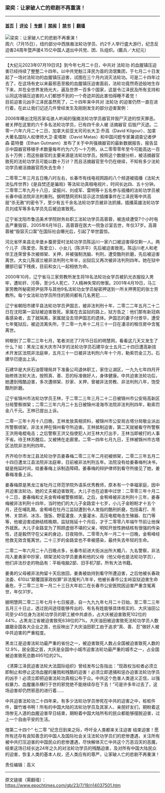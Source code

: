 ### 梁奕：让家破人亡的悲剧不再重演！

---

#### [首页](../../../..?n14037501) &nbsp;|&nbsp; [评论](../../../../../epoch-comment?n14037501) &nbsp;|&nbsp; [专题](../../../../../epoch-special?n14037501) &nbsp;|&nbsp; [禁闻](../../../../../epoch-news?n14037501) &nbsp;|&nbsp; [禁书](../../../../../books?n14037501) &nbsp;|&nbsp; [翻墙](https://github.com/gfw-breaker/nogfw/blob/master/README.md?n14037501)


<div><img alt="梁奕：让家破人亡的悲剧不再重演！" class="attachment-djy_600_400 size-djy_600_400 wp-post-image" src="https://i.epochtimes.com/assets/uploads/2023/07/id14037536-LBD8154-.jpeg"/>
<div class="caption">
 周六（7月15日），纽约部分中西族裔法轮功学员、约2千人举行盛大游行，纪念反迫害24周年暨声援4.15亿中国人退出中共党、团、队组织。(戴兵／大纪元）
</div></div><hr/><div class="post_content" id="artbody" itemprop="articleBody">
 <!-- article content begin -->
 <p>
  【大纪元2023年07月19日讯】到今年七月二十日，中共对
  <ok href="https://www.epochtimes.com/gb/tag/%E6%B3%95%E8%BD%AE%E5%8A%9F.html">
   法轮功
  </ok>
  的血腥镇压迫害已经持续了整整二十四年。以中共党魁江泽民为首的流氓集团，于七月二十日发起了一场对法轮功的血腥镇压迫害，试图在三个月内消灭法轮功。可是二十四年过去了，在这场有史以来最邪恶至极的血腥镇压迫害面前，法轮功竟然奇迹般地生存下来，并在全世界发扬光大，遍及世界一百多个国家，这是令江泽民及所有支持和认同这场镇压迫害的人们都想不到的一个奇迹并因此害怕得睡不着觉！
  <br/>
  目前迫害元凶手江泽民虽然死了，二十四年来中共对
  <ok href="https://www.epochtimes.com/gb/tag/%E6%B3%95%E8%BD%AE%E5%8A%9F.html">
   法轮功
  </ok>
  的迫害仍然一直在进行着，在此让我们记述几件曾经发生及刚刚发生的部分迫害案例：
 </p>
 <p>
  2006年曝出沈阳苏家屯骇人听闻的强摘法轮功学员器官并毁尸灭迹的惊天罪恶。被关押在这里的六千多名法轮功学员，已有四千余人被
  <ok href="https://www.epochtimes.com/gb/tag/%E6%B4%BB%E6%91%98%E5%99%A8%E5%AE%98.html">
   活摘器官
  </ok>
  后毁尸灭迹。二零一六年六月二十二日，加拿大前亚太司司长大卫·乔高（David Kilgour）、加拿大著名国际人权律师大卫·麦塔斯（David Matas）和中国问题专家兼调查记者伊森·葛特曼（Ethan Gutmann）发布了关于中共强摘器官的最新数据报告，报告显示中国器官移植手术数量每年约为六万～十万例，从二零零零年至今可能高达一百五十万例；而这些器官的主要来源是法轮功学员。按照这个数据分析，被活摘器官致死的法轮功学员可能以数十万计？而且活摘器官至今仍在继续，不知有多少法轮功学员被活摘器官而失去生命！
 </p>
 <p>
  二零零二年三月五日晚八时左右，长春市有线电视网路的八个频道被插播《法轮大法弘传世界》《是自焚还是骗局》等法轮功真相电视片，时间长达四、五十分钟。二零零二年九月十八日，梁振兴、刘成军、雷明等十五名参与插播的法轮功学员被长春中级法院非法判重刑。据明慧网资料显示这次插播事件在江泽民等中共高层“杀无赦”的密令下，至少有五千余名法轮功学员被非法抓捕，插播英雄法轮功学员刘成军等多名学员先后被迫害致死。
 </p>
 <p>
  辽宁省沈阳市鲁迅美术学院财务处职工法轮功学员高蓉蓉，被连续遭受7个小时电击严重毁容，2005年6月16日，高蓉蓉在医大一院急诊室去世，年仅37岁。高蓉蓉被“毁容灭口案”在国际社会曝光后，引起了举世震惊。
 </p>
 <p>
  河北省怀来县北辛堡乡蚕房营村法轮功学员陈运川一家六口被迫害得仅剩一人。两个儿子（陈爱忠、陈爱立）、小女儿（陈洪平）先后被迫害致死。陈运川老人和老伴王连荣曾多次被绑架、关押，并被强制洗脑、判刑，遭受酷刑折磨，先后被迫害离世。大女儿陈淑兰被非法判刑七年半，出狱后又再次被非法判刑四年。她在狱中腰部已留下残疾，目前和女儿一起相依为命。
 </p>
 <p>
  2000年10月，辽宁省马三家劳教所发生将18名法轮功女学员被扒光衣服投入男牢，遭轮奸、污辱，至少5人死亡、7人精神失常的惨案。2001年4月19日，马三家劳教所秘密把尹丽萍与其他9名法轮功女学员秘密押送到一所关押男犯的张士劳教所。每个女法轮功学员所住的房间都有几名男犯……
 </p>
 <p>
  辽宁省朝阳市建平县法轮功学员尹国志，被非法判刑十年，二零二二年五月二十二日在沈阳第一监狱被迫害致死。家属在去监狱的路上，狱方告之：他们那有新冠病毒感染者，去了就隔离，家属就没去领尹国志的遗体。尹国志的妻子付景华，遭受七年冤狱后，被迫流离失所，于二零一九年十二月三十一日在凄凉的租住房中含冤离世。
 </p>
 <p>
  转眼到了二零二三年七月，笔者浏览了7月15日后的明慧网，看看这几天又发生了什么？如：黑龙江省大庆市74岁的法轮功学员石建华女士五月二十四日遭高新技术开发区法院非法庭审，五月三十一日被非法判刑六年十个月，勒索罚金三万。石建华已提出上诉。
 </p>
 <p>
  石建华是大庆石油管理局井下准备公司退休职工，家住让湖区，一九九七年四月开始修炼法轮大法，按照真、善、忍的标准做好人，身体健康。中共迫害法轮功后，她遭到残酷迫害，多次遭绑架、抄家、关押，曾被非法劳教、非法判刑八年，饱受酷刑折磨。
 </p>
 <p>
  辽宁省锦州市法轮功学员王林，于二零二三年三月二十二日被锦州市公安局高新区分局警察绑架；二零二三年六月二十五日被锦州凌海市法院非法判刑四年，勒索罚金八千元。王林已提出上诉。
 </p>
 <p>
  二零一三年十月十八日晚，王林发放真相资料，被锦州市公安局古塔分局敬业派出所警察绑架，非法关押在锦州看守所迫害。王林抵制迫害，第二天就被看守所警察王洪用电棍电击；之后警察王洪又指使犯人对王林大打出手，王林当即被打的人事不省。待王林苏醒后，又被铐在走廊里。二零一四年七月九日，王林被锦州市古塔区法院非法判刑四年。
 </p>
 <p>
  齐齐哈尔市龙江县法轮功学员姜春梅二零二三年二月初被绑架，二零二三年五月二十四日遭龙江县法院非法庭审，日前被非法判刑五年。法院没有给姜春梅判决书，疑是拖延时间，给姜春梅上诉制造障碍。姜春梅的辩护律师到看守所接见了她，姜春梅准备上诉。
 </p>
 <p>
  姜春梅原是黑龙江省牡丹江师范学院外语系优秀教师，原本有一个幸福家庭，因中共迫害法轮功，她的丈夫被迫害致死，大儿子也在迫害中过世：二零零三年十月二十二日，姜春梅和丈夫金宥峰被警察绑架。之后，金宥峰被非法判刑十三年，姜春梅被非法判刑十四年，当时他们的大儿子金路宜十七岁，小儿子金盼盼才十五个月，还在哺乳期。金宥峰在牡丹江监狱遭到令人发指的酷刑折磨，包括毒打、吊铐、关禁闭、冰冻、饿饭、野蛮灌食、大量灌水、高压电棍电击生殖器、肛门等等，他被迫害成肺结核晚期，监狱拖延十个月后，才于二零零八年端午节前让他保外就医。大儿子金路宜为了照顾虚弱不堪的父亲，明知开放性肺结核有很强的传染性，还是毅然守在父亲的身边，日夜陪伴。二零零九年一月二十一日晚，金宥峰经抢救无效含冤离世。二十三岁的金路宜也不幸被感染，最终失去年轻的生命。
 </p>
 <p>
  二零二一年六月二十八日晚点多，长春市前进大街派出所大概八、九名警察，非法闯入姜勇家中抄家，绑架法轮功学员姜勇和他的父母（他父母也是法轮功学员），他们非法抄走的物品有：平板电脑2部、旧手机7部，所有大法书籍。
 </p>
 <p>
  姜勇的父母被非法拘留十天后放回，姜勇被劫持到看守所遭迫害，之后他被长春政法委、610以“颠覆国家政权罪”非法冤判八年半，他被长春市公主岭监狱迫害生命垂危，于二零二三年一月二十三日大年初二在长春市公安医院因迫害严重含冤离世，年仅31岁。
 </p>
 <p>
  据明慧网二零二三年七月十七日报道，自一九九九年七月二十日始，至二零二三年五月三十日止，透过民间途径能够传出的、有名有姓能够具体核实的、大庆油田公司至少45位身为法轮功学员的职工被中共虐杀，占大庆被迫害致死102位的44%，占黑龙江省被迫害致死638位的7%。大庆油田被迫害致死法轮功学员人数雄踞全国各大企业之首，也反映出了大庆油田职工由于追求“真、善、忍”做好人被中共迫害的严重程度。
 </p>
 <p>
  黑龙江是迫害法轮功最严重的省份之一，被迫害致死人数占全国被迫害致死人数的12.9%，居全国之首，大庆是全国中小城市迫害法轮功最严重的城市之一，占全国被迫害致死总数4951位的2%。
 </p>
 <p>
  《清算江泽民迫害法轮大法国际组织》曾经发布公告指出：“现政权当权者必须立即制止和停止这场血腥的屠戮和残酷的迫害！必须立即逮捕和惩办迫害法轮功学员的凶手！必须立即把迫害法轮功真相公布于众。中共这个危害人类道义正信，以强权暴力、血腥屠杀横行于世的邪党绝不能继续存在下去！”可是许多年过去了，这场迫害却仍然邪恶的进行着……
 </p>
 <p>
  中共迫害法轮功二十四年来，有多少法轮功学员惨死在中共的迫害之中，桩桩件件，罄竹难书啊！所有的中国大陆的法轮功学员及其家人、亲朋好友们，期盼着这场惨无人道的血腥迫害早日结束，期盼着中国大陆所有的民众都能够摆脱迫害，过上一个自由平安的生活。
 </p>
 <p>
  借第二十四个“
  <ok href="https://www.epochtimes.com/gb/tag/%E4%B8%83%E4%BA%8C%E9%9B%B6.html">
   七二零
  </ok>
  ”纪念日到来之际，呼吁全人类都来关注迫害 结束迫害！愿所有还存有良知善念的中国人及国际社会关注法轮功学员们的悲惨遭遇，关注所有被中共打压迫害的中国民众的悲惨遭遇，尽快解体灭亡中共这个万恶滔天的恶魔，结束这场已经长达24年之久的对法轮功学员的残酷迫害，及对所有中国大陆民众的迫害，恢复人类的基本人权，还人类应有的尊严，让家破人亡的悲剧不再重演！
 </p>
 <p>
  责任编辑：高义
 </p>
 <!-- article content end -->
 <div id="below_article_ad">
 </div>
</div>


---

原文链接（需翻墙）：https://www.epochtimes.com/gb/23/7/19/n14037501.htm